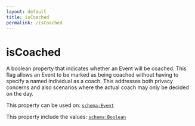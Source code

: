 ```yaml
---
layout: default
title: isCoached
permalink: /isCoached
---
```


# isCoached
A boolean property that indicates whether an Event will be coached. This flag allows an Event to be marked as being coached without having to specify a named individual as a coach. This addresses both privacy concerns and also scenarios where the actual coach may only be decided on the day.

This property can be used on: [`schema:Event`](https://schema.org/Event)

This property include the values: [`schema:Boolean`](https://schema.org/Boolean)

